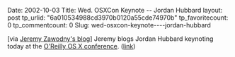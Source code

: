Date: 2002-10-03
Title: Wed. OSXCon Keynote -- Jordan Hubbard
layout: post
tp_urlid: "6a010534988cd3970b0120a55cde74970b"
tp_favoritecount: 0
tp_commentcount: 0
Slug: wed-osxcon-keynote----jordan-hubbard

[via <a href="http://jeremy.zawodny.com/blog/">Jeremy Zawodny&#39;s blog</a>] Jeremy blogs Jordan Hubbard keynoting today at the <a href="http://conferences.oreilly.com/macosxcon/">O&#39;Reilly OS X conference</a>. (<a href="http://jeremy.zawodny.com/blog/archives/000212.html">link</a>)
